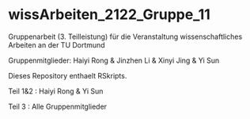 # wissArbeiten_2122_Gruppe_11
Gruppenarbeit (3. Teilleistung) für die Veranstaltung wissenschaftliches Arbeiten an der TU Dortmund

Gruppenmitglieder: Haiyi Rong & Jinzhen Li & Xinyi Jing & Yi Sun

Dieses Repository enthaelt RSkripts.

Teil 1&2 : Haiyi Rong & Yi Sun

Teil 3 : Alle Gruppenmitglieder
